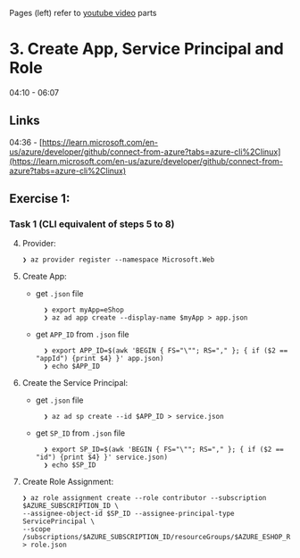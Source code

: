 Pages (left) refer to [youtube video](https://www.youtube.com/watch?v=0jPclM5fALs) parts

# 3. Create App, Service Principal and Role

04:10 - 06:07

## Links

04:36 - [https://learn.microsoft.com/en-us/azure/developer/github/connect-from-azure?tabs=azure-cli%2Clinux](https://learn.microsoft.com/en-us/azure/developer/github/connect-from-azure?tabs=azure-cli%2Clinux)

## Exercise 1:

### Task 1 (CLI equivalent of steps 5 to 8)

4.  Provider:

        ❯ az provider register --namespace Microsoft.Web

5.  Create App:

    - get `.json` file

            ❯ export myApp=eShop
            ❯ az ad app create --display-name $myApp > app.json

    - get `APP_ID` from `.json` file

            ❯ export APP_ID=$(awk 'BEGIN { FS="\""; RS="," }; { if ($2 == "appId") {print $4} }' app.json)
            ❯ echo $APP_ID

6.  Create the Service Principal:

    - get `.json` file

            ❯ az ad sp create --id $APP_ID > service.json

    - get `SP_ID` from `.json` file

            ❯ export SP_ID=$(awk 'BEGIN { FS="\""; RS="," }; { if ($2 == "id") {print $4} }' service.json)
            ❯ echo $SP_ID

7.  Create Role Assignment:

        ❯ az role assignment create --role contributor --subscription $AZURE_SUBSCRIPTION_ID \
        --assignee-object-id $SP_ID --assignee-principal-type ServicePrincipal \
        --scope /subscriptions/$AZURE_SUBSCRIPTION_ID/resourceGroups/$AZURE_ESHOP_RESOURCE_GROUP > role.json
